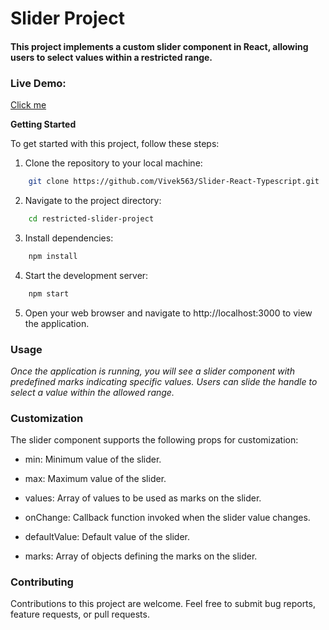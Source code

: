 # Slider Project
#### This project implements a custom slider component in React, allowing users to select values within a restricted range.

### Live Demo: 
[Click me](https://slider-react-typescript.vercel.app/)



**Getting Started**

To get started with this project, follow these steps:

1. Clone the repository to your local machine:

```bash
    git clone https://github.com/Vivek563/Slider-React-Typescript.git
```

2. Navigate to the project directory:

```bash
    cd restricted-slider-project
```

3. Install dependencies:

```bash
    npm install
```
4. Start the development server:

```bash
    npm start
```

5. Open your web browser and navigate to http://localhost:3000 to view the application.

### Usage

*Once the application is running, you will see a slider component with predefined marks indicating specific values. Users can slide the handle to select a value within the allowed range.*

### Customization

The slider component supports the following props for customization:


- min: Minimum value of the slider.

- max: Maximum value of the slider.

- values: Array of values to be used as marks on the slider.

- onChange: Callback function invoked when the slider value changes.

- defaultValue: Default value of the slider.

- marks: Array of objects defining the marks on the slider.


### Contributing
Contributions to this project are welcome. Feel free to submit bug reports, feature requests, or pull requests.




